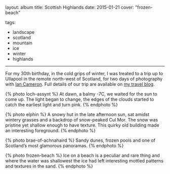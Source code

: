 layout: album
title: Scottish Highlands
date: 2015-01-21
cover: "frozen-beach"

tags:
  - landscape
  - scotland
  - mountain
  - ice
  - winter
  - highlands
---

For my 30th birthday, in the cold grips of winter, I was treated to a trip up to Ullapool in the remote north-west of Scotland, for two days of photography with [Ian Cameron](http://www.transientlight.co.uk/). Full details of our trip are available on [my travel blog](https://sam-and-paul.com/2015/01/landscape-photography-scottish-highlands/).

{% photo loch-assynt %}
At dawn, a balmy -7C, we waited for the sun to come up. The light began to change, the edges of the clouds started to catch the earliest light and turn pink.
{% endphoto %}

{% photo elphin %}
A snowy hut in the late afternoon sun, sat amidst wintery grasses and a backdrop of snow-peaked Cul Mor. The snow was pristine yet shallow enough to have texture. This quirky old building made an interesting foreground.
{% endphoto %}

{% photo brae-of-achnahaird %}
Sandy dunes, frozen pools and one of Scotland’s most glamorous panoramas.
{% endphoto %}

{% photo frozen-beach %}
Ice on a beach is a peculiar and rare thing and where the water was shallowest the ice had left interesting mottled patterns and textures in the sand.
{% endphoto %}
